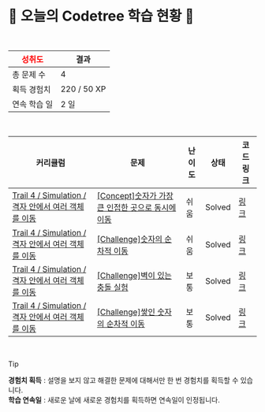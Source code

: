 # 🌲 오늘의 Codetree 학습 현황 🌲

<br />

| <span style="color:red;display:block;text-align:center;"> **성취도**</span> | 결과 |
|---|---|
| 총 문제 수 | 4 |
| 획득 경험치 | 220 / 50 XP |
| 연속 학습 일 | 2 일 |

<br />

|커리큘럼|문제|난이도|상태|코드 링크|
|---|---|---|---|---|
|[Trail 4 / Simulation / 격자 안에서 여러 객체를 이동](https://www.codetree.ai/trail-info/intermediate-low/)|[[Concept]숫자가 가장 큰 인접한 곳으로 동시에 이동](https://www.codetree.ai/trails/complete/curated-cards/intro-move-to-max-adjacent-cell-simultaneously/)|쉬움|Solved|[링크](https://github.com/MarunTurtle/algorithm-problem-solving/blob/main/251021/%EC%88%AB%EC%9E%90%EA%B0%80%20%EA%B0%80%EC%9E%A5%20%ED%81%B0%20%EC%9D%B8%EC%A0%91%ED%95%9C%20%EA%B3%B3%EC%9C%BC%EB%A1%9C%20%EB%8F%99%EC%8B%9C%EC%97%90%20%EC%9D%B4%EB%8F%99/move-to-max-adjacent-cell-simultaneously.py)|
|[Trail 4 / Simulation / 격자 안에서 여러 객체를 이동](https://www.codetree.ai/trail-info/intermediate-low/)|[[Challenge]숫자의 순차적 이동](https://www.codetree.ai/trails/complete/curated-cards/challenge-sequential-movement-of-numbers/)|쉬움|Solved|[링크](https://github.com/MarunTurtle/algorithm-problem-solving/blob/main/251021/%EC%88%AB%EC%9E%90%EC%9D%98%20%EC%88%9C%EC%B0%A8%EC%A0%81%20%EC%9D%B4%EB%8F%99/sequential-movement-of-numbers.py)|
|[Trail 4 / Simulation / 격자 안에서 여러 객체를 이동](https://www.codetree.ai/trail-info/intermediate-low/)|[[Challenge]벽이 있는 충돌 실험](https://www.codetree.ai/trails/complete/curated-cards/challenge-collision-experiment-with-wall/)|보통|Solved|[링크](https://github.com/MarunTurtle/algorithm-problem-solving/blob/main/251021/%EB%B2%BD%EC%9D%B4%20%EC%9E%88%EB%8A%94%20%EC%B6%A9%EB%8F%8C%20%EC%8B%A4%ED%97%98/collision-experiment-with-wall.py)|
|[Trail 4 / Simulation / 격자 안에서 여러 객체를 이동](https://www.codetree.ai/trail-info/intermediate-low/)|[[Challenge]쌓인 숫자의 순차적 이동](https://www.codetree.ai/trails/complete/curated-cards/challenge-sequential-movement-of-stacked-numbers/)|보통|Solved|[링크](https://github.com/MarunTurtle/algorithm-problem-solving/blob/main/251021/%EC%8C%93%EC%9D%B8%20%EC%88%AB%EC%9E%90%EC%9D%98%20%EC%88%9C%EC%B0%A8%EC%A0%81%20%EC%9D%B4%EB%8F%99/sequential-movement-of-stacked-numbers.py)|


<br />

> [!TIP]
> **경험치 획득** : 설명을 보지 않고 해결한 문제에 대해서만 한 번 경험치를 획득할 수 있습니다.  
> **학습 연속일** : 새로운 날에 새로운 경험치를 획득하면 연속일이 인정됩니다.


